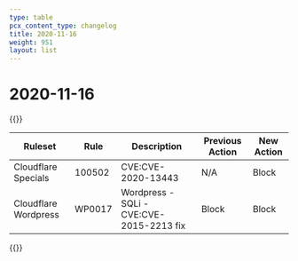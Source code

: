 ```yaml
---
type: table
pcx_content_type: changelog
title: 2020-11-16
weight: 951
layout: list
---
```


# 2020-11-16

{{<table-wrap>}}

<table style="width: 100%">
  <thead>
    <tr>
      <th>Ruleset</th>
      <th>Rule</th>
      <th>Description</th>
      <th>Previous Action</th>
      <th>New Action</th>
    </tr>
  </thead>
  <tbody>
    <tr>
      <td>Cloudflare Specials</td>
      <td>100502</td>
      <td>CVE:CVE-2020-13443</td>
      <td>N/A</td>
      <td>Block</td>
    </tr>
    <tr>
      <td>Cloudflare Wordpress</td>
      <td>WP0017</td>
      <td>Wordpress - SQLi - CVE:CVE-2015-2213 fix</td>
      <td>Block</td>
      <td>Block</td>
    </tr>
  </tbody>
</table>
{{</table-wrap>}}
